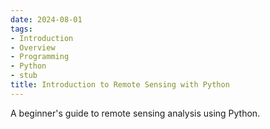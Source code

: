 ```yaml
---
date: 2024-08-01
tags:
- Introduction
- Overview
- Programming
- Python
- stub
title: Introduction to Remote Sensing with Python
---
```


A beginner's guide to remote sensing analysis using Python.
